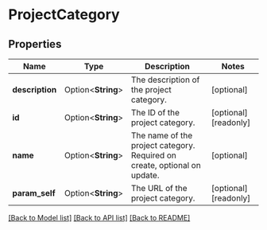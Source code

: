 # ProjectCategory

## Properties

Name | Type | Description | Notes
------------ | ------------- | ------------- | -------------
**description** | Option<**String**> | The description of the project category. | [optional]
**id** | Option<**String**> | The ID of the project category. | [optional][readonly]
**name** | Option<**String**> | The name of the project category. Required on create, optional on update. | [optional]
**param_self** | Option<**String**> | The URL of the project category. | [optional][readonly]

[[Back to Model list]](../README.md#documentation-for-models) [[Back to API list]](../README.md#documentation-for-api-endpoints) [[Back to README]](../README.md)



